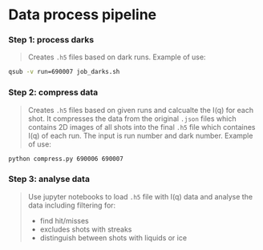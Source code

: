 # Data process pipeline

### Step 1: process darks
> Creates `.h5` files based on dark runs. Example of use:
 ```bash
 qsub -v run=690007 job_darks.sh 
 ```
 
 ### Step 2: compress data
> Creates `.h5` files based on given runs and calcualte the I(q) for each shot. It compresses the data from the original `.json` files which contains 2D images of all shots into the final `.h5` file which containes I(q) of each run. The input is run number and dark number. 
> Example of use:
```bash
python compress.py 690006 690007
```

### Step 3: analyse data
> Use jupyter notebooks to load `.h5` file with I(q) data and analyse the data including filtering for:
> - find hit/misses 
> - excludes shots with streaks 
> - distinguish between shots with liquids or ice 
